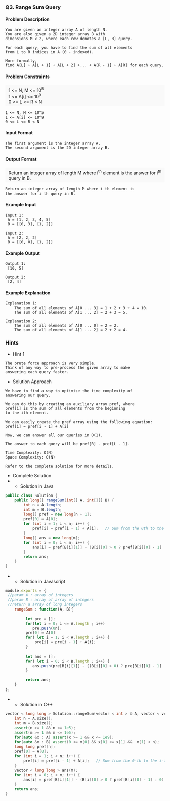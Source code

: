 ### Q3. Range Sum Query
#### Problem Description
```text
You are given an integer array A of length N.
You are also given a 2D integer array B with 
dimensions M x 2, where each row denotes a [L, R] query.

For each query, you have to find the sum of all elements 
from L to R indices in A (0 - indexed).

More formally, 
find A[L] + A[L + 1] + A[L + 2] +... + A[R - 1] + A[R] for each query.
```
#### Problem Constraints
<div style="background-color: #f9f9f9; padding: 5px 10px; ">
    1 &lt;= N, M &lt;= 10<sup>5</sup><br> 
    1 &lt;= A[i] &lt;= 10<sup>9</sup><br> 
    0 &lt;= L &lt;= R &lt; N
</div>

```text
1 <= N, M <= 10^5
1 <= A[i] <= 10^9
0 <= L <= R < N
```
#### Input Format
```text
The first argument is the integer array A.
The second argument is the 2D integer array B.
```
#### Output Format
<div style="background-color: #f9f9f9; padding: 5px 10px; ">
    Return an integer array of length M where i<sup>th</sup> 
    element is the answer for i<sup>th</sup> query in B.
</div>

```text
Return an integer array of length M where i th element is 
the answer for i th query in B.
```
#### Example Input
```text
Input 1:
 A = [1, 2, 3, 4, 5]
 B = [[0, 3], [1, 2]]

Input 2:
 A = [2, 2, 2]
 B = [[0, 0], [1, 2]]
```
#### Example Output
```text
Output 1:
 [10, 5]

Output 2:
 [2, 4]
```
#### Example Explanation
```text
Explanation 1:
    The sum of all elements of A[0 ... 3] = 1 + 2 + 3 + 4 = 10.
    The sum of all elements of A[1 ... 2] = 2 + 3 = 5.

Explanation 2:
    The sum of all elements of A[0 ... 0] = 2 = 2.
    The sum of all elements of A[1 ... 2] = 2 + 2 = 4.
```
### Hints
* Hint 1
```text
The brute force approach is very simple.
Think of any way to pre-process the given array to make 
answering each query faster.
```
* Solution Approach
```text
We have to find a way to optimize the time complexity of 
answering our query.

We can do this by creating an auxiliary array pref, where 
pref[i] is the sum of all elements from the beginning 
to the ith element.

We can easily create the pref array using the following equation:
pref[i] = pref[i - 1] + A[i]

Now, we can answer all our queries in O(1).

The answer to each query will be pref[R] - pref[L - 1].

Time Complexity: O(N)
Space Complexity: O(N)

Refer to the complete solution for more details.
```
* Complete Solution
* * Solution in Java
```java
public class Solution {
    public long[] rangeSum(int[] A, int[][] B) {
        int n = A.length;
        int m = B.length;
        long[] pref = new long[n + 1];
        pref[0] = A[0];
        for (int i = 1; i < n; i++) {
            pref[i] = pref[i - 1] + A[i];   // Sum from the 0th to the i-th index 
        }
        long[] ans = new long[m];
        for (int i = 0; i < m; i++) {
            ans[i] = pref[B[i][1]] - (B[i][0] > 0 ? pref[B[i][0] - 1] : 0);
        }
        return ans;
    }
}
```
* * Solution in Javascript
```javascript
module.exports = { 
 //param A : array of integers
 //param B : array of array of integers
 //return a array of long integers
	rangeSum : function(A, B){
	     
	     let pre = [];
	     for(let i = 0; i <= A.length ; i++)
	        pre.push(0n);
	     pre[0] = A[0]
	     for( let i = 1; i < A.length ; i++) {
	         pre[i] = pre[i - 1] + A[i];
	     }
	     
	     let ans = [];
	     for( let i = 0; i < B.length ; i++) {
	        ans.push(pre[B[i][1]] - ((B[i][0] > 0) ? pre[B[i][0] - 1] : 0n));
	     }
	     
	     return ans;
	}
};
```
* * Solution in C++
```cpp
vector < long long > Solution::rangeSum(vector < int > & A, vector < vector < int > > & B) {
    int n = A.size();
    int m = B.size();
    assert(n >= 1 && n <= 1e5);
    assert(m >= 1 && m <= 1e5);
    for(auto &x : A) assert(x >= 1 && x <= 1e9);
    for(auto &x : B) assert(0 <= x[0] && x[0] <= x[1] &&  x[1] < n);
    long long pref[n];
    pref[0] = A[0];
    for (int i = 1; i < n; i++) {
        pref[i] = pref[i - 1] + A[i];   // Sum from the 0-th to the i-th index
    }
    vector < long long > ans(m);
    for (int i = 0; i < m; i++) {
        ans[i] = pref[B[i][1]] - (B[i][0] > 0 ? pref[B[i][0] - 1] : 0);
    }
    return ans;
}
```

